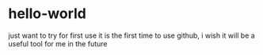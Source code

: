 # hello-world
just want to try for first use
it is the first time to use github, i wish it will be a useful tool for me in the future
